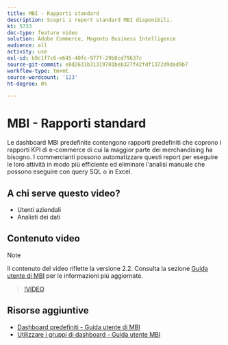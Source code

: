```yaml
---
title: MBI - Rapporti standard
description: Scopri i report standard MBI disponibili.
kt: 5733
doc-type: feature video
solution: Adobe Commerce, Magento Business Intelligence
audience: all
activity: use
exl-id: b8c1f7c6-e645-40fc-977f-29b8cd79637c
source-git-commit: e8d2631b31319701beb327f42fdf1372d9dad9b7
workflow-type: tm+mt
source-wordcount: '123'
ht-degree: 0%

---
```


# MBI - Rapporti standard

Le dashboard MBI predefinite contengono rapporti predefiniti che coprono i rapporti KPI di e-commerce di cui la maggior parte dei merchandising ha bisogno. I commercianti possono automatizzare questi report per eseguire le loro attività in modo più efficiente ed eliminare l&#39;analisi manuale che possono eseguire con query SQL o in Excel.

## A chi serve questo video?

- Utenti aziendali
- Analisti dei dati

## Contenuto video

>[!NOTE]
>
>Il contenuto del video riflette la versione 2.2. Consulta la sezione [Guida utente di MBI](https://experienceleague.adobe.com/docs/commerce-business-intelligence/mbi/guide-overview.html) per le informazioni più aggiornate.

>[!VIDEO](https://video.tv.adobe.com/v/35987?quality=12&learn=on)

## Risorse aggiuntive

- [Dashboard predefiniti - Guida utente di MBI](https://experienceleague.adobe.com/docs/commerce-business-intelligence/mbi/build/dashboards/dashboards-pro.html)
- [Utilizzare i gruppi di dashboard - Guida utente MBI](https://experienceleague.adobe.com/docs/commerce-business-intelligence/mbi/build/dashboards/using-dashboard-groups.html)

